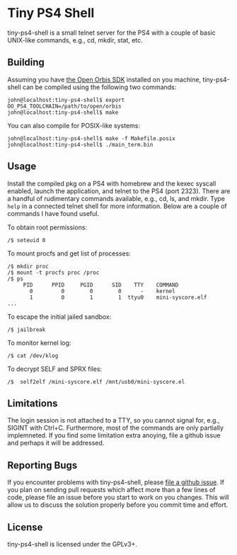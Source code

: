 # Tiny PS4 Shell
tiny-ps4-shell is a small telnet server for the PS4 with a couple of basic
UNIX-like commands, e.g., cd, mkdir, stat, etc.

## Building
Assuming you have [the Open Orbis SDK][openorbis] installed on you machine,
tiny-ps4-shell can be compiled using the following two commands:

```console
john@localhost:tiny-ps4-shell$ export OO_PS4_TOOLCHAIN=/path/to/open/orbis
john@localhost:tiny-ps4-shell$ make
```

You can also compile for POSIX-like systems:
```console
john@localhost:tiny-ps4-shell$ make -f Makefile.posix
john@localhost:tiny-ps4-shell$ ./main_term.bin
```

## Usage
Install the compiled pkg on a PS4 with homebrew and the kexec syscall enabled,
launch the application, and telnet to the PS4 (port 2323). There are a handful
of rudimentary commands available, e.g., cd, ls, and mkdir. Type `help` in a
connected telnet shell for more information. Below are a couple of commands I
have found useful.


To obtain root permissions:
```console
/$ seteuid 0
```

To mount procfs and get list of processes:
```console
/$ mkdir proc
/$ mount -t procfs proc /proc
/$ ps
     PID      PPID     PGID      SID    TTY    COMMAND
       0         0        0        0      -    kernel
       1         0        1        1  ttyu0    mini-syscore.elf
...
```

To escape the initial jailed sandbox:
```console
/$ jailbreak
```

To monitor kernel log:
```console
/$ cat /dev/klog
```

To decrypt SELF and SPRX files:
```console
/$  self2elf /mini-syscore.elf /mnt/usb0/mini-syscore.el
```

## Limitations
The login session is not attached to a TTY, so you cannot signal for, e.g., SIGINT
with Ctrl+C. Furthermore, most of the commands are only partially implemneted.
If you find some limitation extra anoying, file a github issue and perhaps it will
be addressed.

## Reporting Bugs
If you encounter problems with tiny-ps4-shell, please [file a github issue][issues].
If you plan on sending pull requests which affect more than a few lines of code,
please file an issue before you start to work on you changes. This will allow us
to discuss the solution properly before you commit time and effort.

## License
tiny-ps4-shell is licensed under the GPLv3+.

[openorbis]: https://github.com/OpenOrbis/OpenOrbis-PS4-Toolchain
[issues]: https://github.com/john-tornblom/tiny-ps4-shell/issues/new

